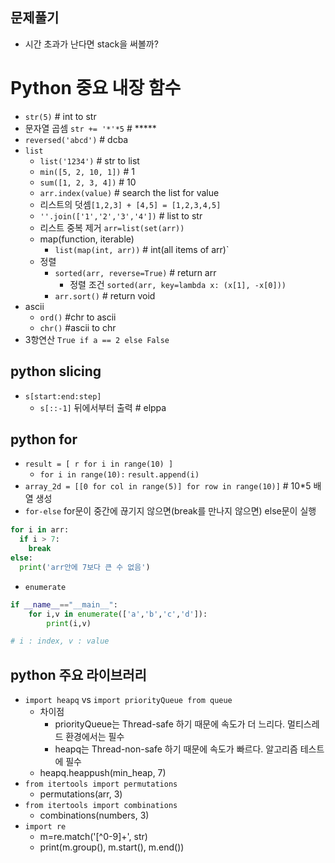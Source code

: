 ## 문제풀기
- 시간 초과가 난다면 stack을 써볼까? 

# Python 중요 내장 함수 
- `str(5)` # int to str
- 문자열 곱셈 `str += '*'*5` # *****
- `reversed('abcd')` # dcba  
- `list`
  + `list('1234')` # str to list
  + `min([5, 2, 10, 1])` # 1
  + `sum([1, 2, 3, 4])` # 10
  +  `arr.index(value)` # search the list for value
  + 리스트의 덧셈`[1,2,3] + [4,5] = [1,2,3,4,5]`
  + `''.join(['1','2','3','4'])` # list to str
  + 리스트 중복 제거 `arr=list(set(arr))`
  + map(function, iterable)  
    - `list(map(int, arr))` # int(all items of arr)`
  + 정렬
    + `sorted(arr, reverse=True)` # return arr 
      * 정렬 조건 `sorted(arr, key=lambda x: (x[1], -x[0]))`
    + `arr.sort()` # return void
- ascii
  + `ord()` #chr to ascii
  + `chr()` #ascii to chr
- 3항연산 `True if a == 2 else False`

## python slicing 
- `s[start:end:step]`
  + `s[::-1]` 뒤에서부터 출력 # elppa

## python for
- `result = [ r for i in range(10) ]` 
  + `for i in range(10):`
            `result.append(i)`
- `array_2d = [[0 for col in range(5)] for row in range(10)]` # 10*5 배열 생성
- `for-else` for문이 중간에 끊기지 않으면(break를 만나지 않으면) else문이 실행
```python
for i in arr:
  if i > 7:
    break
else:
  print('arr안에 7보다 큰 수 없음')  
```

- `enumerate`
```python
if __name__=="__main__":
    for i,v in enumerate(['a','b','c','d']):
        print(i,v)

# i : index, v : value
```

## python 주요 라이브러리
- `import heapq` vs `import priorityQueue from queue`
  + 차이점
    - priorityQueue는 Thread-safe 하기 때문에 속도가 더 느리다. 멀티스레드 환경에서는 필수 
    - heapq는 Thread-non-safe 하기 때문에 속도가 빠르다. 알고리즘 테스트에 필수
  + heapq.heappush(min_heap, 7)
- `from itertools import permutations`
  + permutations(arr, 3)
- `from itertools import combinations`
  + combinations(numbers, 3)
- `import re`
  + m=re.match('[^0-9]+', str)  
  + print(m.group(), m.start(), m.end())